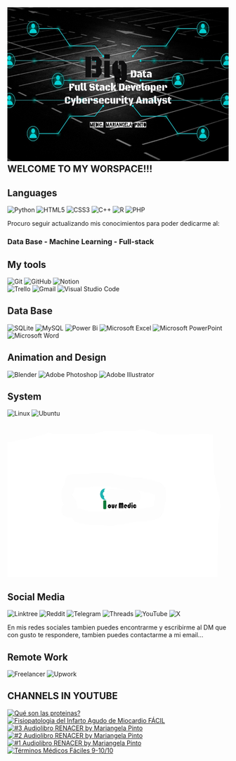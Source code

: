 ## <img src="bigdata.png" alt="flor" width="1500" height="350"> WELCOME TO MY WORSPACE!!!

## Languages
![Python](https://img.shields.io/badge/python-3670A0?style=for-the-badge&logo=python&logoColor=ffdd54)
![HTML5](https://img.shields.io/badge/html5-%23E34F26.svg?style=for-the-badge&logo=html5&logoColor=white)
![CSS3](https://img.shields.io/badge/css3-%231572B6.svg?style=for-the-badge&logo=css3&logoColor=white)
![C++](https://img.shields.io/badge/c++-%2300599C.svg?style=for-the-badge&logo=c%2B%2B&logoColor=white)
![R](https://img.shields.io/badge/r-%23276DC3.svg?style=for-the-badge&logo=r&logoColor=white)
![PHP](https://img.shields.io/badge/php-%23777BB4.svg?style=for-the-badge&logo=php&logoColor=white)

Procuro seguir actualizando mis conocimientos para poder dedicarme al:

### Data Base - Machine Learning - Full-stack

## My tools
![Git](https://img.shields.io/badge/git-%23F05033.svg?style=for-the-badge&logo=git&logoColor=white)
![GitHub](https://img.shields.io/badge/github-%23121011.svg?style=for-the-badge&logo=github&logoColor=white)
![Notion](https://img.shields.io/badge/Notion-%23000000.svg?style=for-the-badge&logo=notion&logoColor=white)	
![Trello](https://img.shields.io/badge/Trello-%23026AA7.svg?style=for-the-badge&logo=Trello&logoColor=white)
![Gmail](https://img.shields.io/badge/Gmail-D14836?style=for-the-badge&logo=gmail&logoColor=white)
![Visual Studio Code](https://img.shields.io/badge/Visual%20Studio%20Code-0078d7.svg?style=for-the-badge&logo=visual-studio-code&logoColor=white)



## Data Base

![SQLite](https://img.shields.io/badge/sqlite-%2307405e.svg?style=for-the-badge&logo=sqlite&logoColor=white)
![MySQL](https://img.shields.io/badge/mysql-4479A1.svg?style=for-the-badge&logo=mysql&logoColor=white)
![Power Bi](https://img.shields.io/badge/power_bi-F2C811?style=for-the-badge&logo=powerbi&logoColor=black)
![Microsoft Excel](https://img.shields.io/badge/Microsoft_Excel-217346?style=for-the-badge&logo=microsoft-excel&logoColor=white)
![Microsoft PowerPoint](https://img.shields.io/badge/Microsoft_PowerPoint-B7472A?style=for-the-badge&logo=microsoft-powerpoint&logoColor=white)
![Microsoft Word](https://img.shields.io/badge/Microsoft_Word-2B579A?style=for-the-badge&logo=microsoft-word&logoColor=white)

## Animation and Design

![Blender](https://img.shields.io/badge/blender-%23F5792A.svg?style=for-the-badge&logo=blender&logoColor=white)
![Adobe Photoshop](https://img.shields.io/badge/adobe%20photoshop-%2331A8FF.svg?style=for-the-badge&logo=adobe%20photoshop&logoColor=white)
![Adobe Illustrator](https://img.shields.io/badge/adobe%20illustrator-%23FF9A00.svg?style=for-the-badge&logo=adobe%20illustrator&logoColor=white)

## System
![Linux](https://img.shields.io/badge/Linux-FCC624?style=for-the-badge&logo=linux&logoColor=black)
![Ubuntu](https://img.shields.io/badge/Ubuntu-E95420?style=for-the-badge&logo=ubuntu&logoColor=white)

<img src="portada.jpg" alt="flor" width="1500" height="350"> 

## Social Media
![Linktree](https://img.shields.io/badge/linktree-1de9b6?style=for-the-badge&logo=linktree&logoColor=white)
![Reddit](https://img.shields.io/badge/Reddit-FF4500?style=for-the-badge&logo=reddit&logoColor=white)
![Telegram](https://img.shields.io/badge/Telegram-2CA5E0?style=for-the-badge&logo=telegram&logoColor=white)
![Threads](https://img.shields.io/badge/Threads-000000?style=for-the-badge&logo=Threads&logoColor=white)
![YouTube](https://img.shields.io/badge/YouTube-%23FF0000.svg?style=for-the-badge&logo=YouTube&logoColor=white)
![X](https://img.shields.io/badge/X-%23000000.svg?style=for-the-badge&logo=X&logoColor=white)

En mis redes sociales tambien puedes encontrarme y escribirme al DM que con gusto te respondere, tambien puedes contactarme a mi email...

## Remote Work
![Freelancer](https://img.shields.io/badge/Freelancer-29B2FE?style=for-the-badge&logo=Freelancer&logoColor=white)
![Upwork](https://img.shields.io/badge/UpWork-6FDA44?style=for-the-badge&logo=Upwork&logoColor=white)


## CHANNELS IN YOUTUBE

<!-- BEGIN YOUTUBE-CARDS -->
[![Qué son las proteinas?](https://ytcards.demolab.com/?id=XGThcrWpwpk&title=Qu%C3%A9+son+las+proteinas%3F&lang=en&timestamp=1713115966&background_color=%230d1117&title_color=%23ffffff&stats_color=%23dedede&max_title_lines=1&width=250&border_radius=5 "Qué son las proteinas?")](https://www.youtube.com/watch?v=XGThcrWpwpk)
[![Fisiopatologia del Infarto Agudo de Miocardio FÁCIL](https://ytcards.demolab.com/?id=3bncl_uAmjA&title=Fisiopatologia+del+Infarto+Agudo+de+Miocardio+F%C3%81CIL&lang=en&timestamp=1711161906&background_color=%230d1117&title_color=%23ffffff&stats_color=%23dedede&max_title_lines=1&width=250&border_radius=5 "Fisiopatologia del Infarto Agudo de Miocardio FÁCIL")](https://www.youtube.com/watch?v=3bncl_uAmjA)
[![#3 Audiolibro RENACER by Mariangela Pinto](https://ytcards.demolab.com/?id=2_U1Z6C1eHY&title=%233+Audiolibro+RENACER+by+Mariangela+Pinto&lang=en&timestamp=1708613808&background_color=%230d1117&title_color=%23ffffff&stats_color=%23dedede&max_title_lines=1&width=250&border_radius=5 "#3 Audiolibro RENACER by Mariangela Pinto")](https://www.youtube.com/watch?v=2_U1Z6C1eHY)
[![#2 Audiolibro RENACER by Mariangela Pinto](https://ytcards.demolab.com/?id=RIwdEsIMN2M&title=%232+Audiolibro+RENACER+by+Mariangela+Pinto&lang=en&timestamp=1708431263&background_color=%230d1117&title_color=%23ffffff&stats_color=%23dedede&max_title_lines=1&width=250&border_radius=5 "#2 Audiolibro RENACER by Mariangela Pinto")](https://www.youtube.com/watch?v=RIwdEsIMN2M)
[![#1 Audiolibro RENACER by Mariangela Pinto](https://ytcards.demolab.com/?id=BLCELqtQWx4&title=%231+Audiolibro+RENACER+by+Mariangela+Pinto&lang=en&timestamp=1708286589&background_color=%230d1117&title_color=%23ffffff&stats_color=%23dedede&max_title_lines=1&width=250&border_radius=5 "#1 Audiolibro RENACER by Mariangela Pinto")](https://www.youtube.com/watch?v=BLCELqtQWx4)
[![Términos Médicos Fáciles 9-10/10](https://ytcards.demolab.com/?id=1YpFF-BV7PQ&title=T%C3%A9rminos+M%C3%A9dicos+F%C3%A1ciles+9-10%2F10&lang=en&timestamp=1690827248&background_color=%230d1117&title_color=%23ffffff&stats_color=%23dedede&max_title_lines=1&width=250&border_radius=5 "Términos Médicos Fáciles 9-10/10")](https://www.youtube.com/watch?v=1YpFF-BV7PQ)
<!-- END YOUTUBE-CARDS -->

